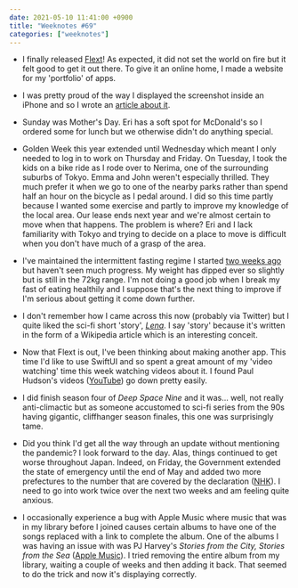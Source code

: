 ```yaml
---
date: 2021-05-10 11:41:00 +0900
title: "Weeknotes #69"
categories: ["weeknotes"]
---
```


- I finally released [Flext](https://apps.inqk.net/flext)! As expected, it did not set the world on fire but it felt good to get it out there. To give it an online home, I made a website for my 'portfolio' of apps.

- I was pretty proud of the way I displayed the screenshot inside an iPhone and so I wrote an [article about it](https://articles.inqk.net/2021/05/05/iphone-in-tailwind.html). 

- Sunday was Mother's Day. Eri has a soft spot for McDonald's so I ordered some for lunch but we otherwise didn't do anything special. 

- Golden Week this year extended until Wednesday which meant I only needed to log in to work on Thursday and Friday. On Tuesday, I took the kids on a bike ride as I rode over to Nerima, one of the surrounding suburbs of Tokyo. Emma and John weren't especially thrilled. They much prefer it when we go to one of the nearby parks rather than spend half an hour on the bicycle as I pedal around. I did so this time partly because I wanted some exercise and partly to improve my knowledge of the local area. Our lease ends next year and we're almost certain to move when that happens. The problem is where? Eri and I lack familiarity with Tokyo and trying to decide on a place to move is difficult when you don't have much of a grasp of the area.

- I've maintained the intermittent fasting regime I started [two weeks ago](https://updates.inqk.net/post/1619409420.html) but haven't seen much progress. My weight has dipped ever so slightly but is still in the 72kg range. I'm not doing a good job when I break my fast of eating healthily and I suppose that's the next thing to improve if I'm serious about getting it come down further.

- I don't remember how I came across this now (probably via Twitter) but I quite liked the sci-fi short 'story', [_Lena_](https://qntm.org/mmacevedo). I say 'story' because it's written in the form of a Wikipedia article which is an interesting conceit.

- Now that Flext is out, I've been thinking about making another app. This time I'd like to use SwiftUI and so spent a great amount of my 'video watching' time this week watching videos about it. I found Paul Hudson's videos ([YouTube](https://www.youtube.com/channel/UCmJi5RdDLgzvkl3Ly0DRMlQ)) go down pretty easily.

- I did finish season four of _Deep Space Nine_ and it was... well, not really anti-climactic but as someone accustomed to sci-fi series from the 90s having gigantic, cliffhanger season finales, this one was surprisingly tame.

- Did you think I'd get all the way through an update without mentioning the pandemic? I look forward to the day. Alas, things continued to get worse throughout Japan. Indeed, on Friday, the Government extended the state of emergency until the end of May and added two more prefectures to the number that are covered by the declaration ([NHK](https://www3.nhk.or.jp/nhkworld/en/news/backstories/1631/)). I need to go into work twice over the next two weeks and am feeling quite anxious.

- I occasionally experience a bug with Apple Music where music that was in my library before I joined causes certain albums to have one of the songs replaced with a link to complete the album. One of the albums I was having an issue with was PJ Harvey's _Stories from the City, Stories from the Sea_ ([Apple Music](https://music.apple.com/us/album/stories-from-the-city-stories-from-the-sea/1440922247)). I tried removing the entire album from my library, waiting a couple of weeks and then adding it back. That seemed to do the trick and now it's displaying correctly.
